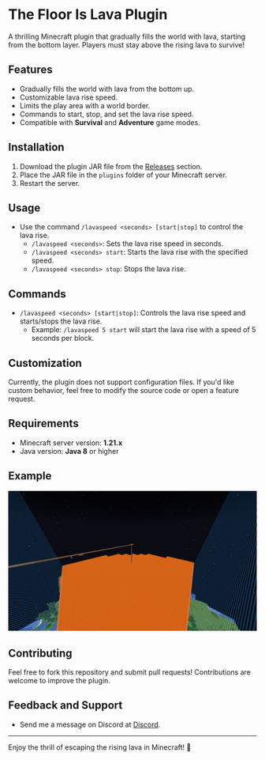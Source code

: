# The Floor Is Lava Plugin

A thrilling Minecraft plugin that gradually fills the world with lava, starting from the bottom layer. Players must stay above the rising lava to survive!

## Features
- Gradually fills the world with lava from the bottom up.
- Customizable lava rise speed.
- Limits the play area with a world border.
- Commands to start, stop, and set the lava rise speed.
- Compatible with **Survival** and **Adventure** game modes.

## Installation
1. Download the plugin JAR file from the [Releases](https://github.com/Patpat200/the-floor-is-lava/releases) section.
2. Place the JAR file in the `plugins` folder of your Minecraft server.
3. Restart the server.

## Usage
- Use the command `/lavaspeed <seconds> [start|stop]` to control the lava rise.
  - `/lavaspeed <seconds>`: Sets the lava rise speed in seconds.
  - `/lavaspeed <seconds> start`: Starts the lava rise with the specified speed.
  - `/lavaspeed <seconds> stop`: Stops the lava rise.

## Commands
- `/lavaspeed <seconds> [start|stop]`: Controls the lava rise speed and starts/stops the lava rise.
  - Example: `/lavaspeed 5 start` will start the lava rise with a speed of 5 seconds per block.

## Customization
Currently, the plugin does not support configuration files. If you'd like custom behavior, feel free to modify the source code or open a feature request.

## Requirements
- Minecraft server version: **1.21.x**
- Java version: **Java 8** or higher

## Example
![The Floor Is Lava Example](the-floor-is-lava-exemple.png)

## Contributing
Feel free to fork this repository and submit pull requests! Contributions are welcome to improve the plugin.

## Feedback and Support
- Send me a message on Discord at [Discord](https://discord.gg/aXyTP9NY).

---

Enjoy the thrill of escaping the rising lava in Minecraft! 🌋
